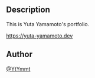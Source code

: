 ## Description

This is Yuta Yamamoto's portfolio.

https://yuta-yamamoto.dev

## Author

[@YtYmmt](https://twitter.com/YtYmmt)
